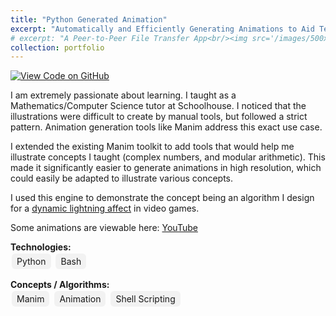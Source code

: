 ```yaml
---
title: "Python Generated Animation"
excerpt: "Automatically and Efficiently Generating Animations to Aid Teaching<br/>"
# excerpt: "A Peer-to-Peer File Transfer App<br/><img src='/images/500x300.png'>"
collection: portfolio
---
```


[![View Code on GitHub](https://img.shields.io/badge/View%20Code-GitHub-black?logo=github)](https://github.com/AshirRashid/MathAnims)

I am extremely passionate about learning. I taught as a Mathematics/Computer Science tutor at Schoolhouse. I noticed that the illustrations were difficult to create by manual tools, but followed a strict pattern. Animation generation tools like Manim address this exact use case.

I extended the existing Manim toolkit to add tools that would help me illustrate concepts I taught (complex numbers, and modular arithmetic). This made it significantly easier to generate animations in high resolution, which could easily be adapted to illustrate various concepts.

I used this engine to demonstrate the concept being an algorithm I design for a [dynamic lightning affect](https://www.youtube.com/watch?v=cJfylP2r8Pk) in video games.

Some animations are viewable here: [YouTube](https://www.youtube.com/@ashirr9184)

**Technologies:**  
<span style="background:#f2f2f2; padding:4px 8px; border-radius:6px; margin:2px; display:inline-block;">Python</span>
<span style="background:#f2f2f2; padding:4px 8px; border-radius:6px; margin:2px; display:inline-block;">Bash</span>

**Concepts / Algorithms:**  
<span style="background:#f2f2f2; padding:4px 8px; border-radius:6px; margin:2px; display:inline-block;">Manim</span>
<span style="background:#f2f2f2; padding:4px 8px; border-radius:6px; margin:2px; display:inline-block;">Animation</span>
<span style="background:#f2f2f2; padding:4px 8px; border-radius:6px; margin:2px; display:inline-block;">Shell Scripting</span>
